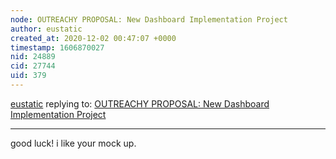 ```yaml
---
node: OUTREACHY PROPOSAL: New Dashboard Implementation Project 
author: eustatic
created_at: 2020-12-02 00:47:07 +0000
timestamp: 1606870027
nid: 24889
cid: 27744
uid: 379
---
```




[eustatic](../profile/eustatic) replying to: [OUTREACHY PROPOSAL: New Dashboard Implementation Project ](../notes/hardeydoyeen1/10-31-2020/outreachy-proposal-new-dashboard-implementation-project)

----
good luck! i like your mock up.